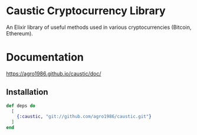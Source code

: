 # Caustic Cryptocurrency Library

An Elixir library of useful methods used in various cryptocurrencies
(Bitcoin, Ethereum).

# Documentation

https://agro1986.github.io/caustic/doc/

## Installation

```elixir
def deps do
  [
    {:caustic, "git://github.com/agro1986/caustic.git"}
  ]
end
```
